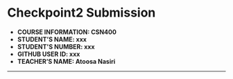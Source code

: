 # Checkpoint2 Submission

- **COURSE INFORMATION: CSN400**
- **STUDENT’S NAME: xxx**
- **STUDENT'S NUMBER: xxx**
- **GITHUB USER ID: xxx**
- **TEACHER’S NAME: Atoosa Nasiri**

---
